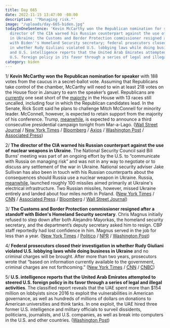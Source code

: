 ```yaml
---
title: Day 665
date: 2022-11-15 13:47:00 -08:00
description: '"Managing risk."'
image: "/uploads/day-665-biden.jpg"
todayInOneSentence: 'Kevin McCarthy won the Republican nomination for speaker; the
  director of the CIA warned his Russian counterpart against the use of nuclear weapons
  in Ukraine; the Customs and Border Protection commissioner resigned after a standoff
  with Biden''s Homeland Security secretary; federal prosecutors closed their investigation
  in whether Rudy Giuliani violated U.S. lobbying laws while doing business in Ukraine;
  and U.S. intelligence reports that the United Arab Emirates attempted to steered
  U.S. foreign policy in its favor through a series of legal and illegal activities. '
category: biden
---
```


1/ **Kevin McCarthy won the Republican nomination for speaker** with 188 votes from the caucus in a secret-ballot vote. Assuming that Republicans take control of the chamber, McCarthy will need to win at least 218 votes on the House floor in January to earn the speaker’s gavel. Republicans are [currently](https://www.politico.com/news/2022/11/15/house-control-midterm-elections-2022-00066959) one seat short of the [majority](https://www.nytimes.com/live/2022/11/15/us/election-news-results) in the House with 13 races still uncalled, including four in which the Republican candidates lead. In the Senate, Rick Scott said he plans to challenge Mitch McConnell for minority leader. McConnell, however, is expected to retain support from the majority of his conference. Trump, [meanwhile](https://www.wsj.com/articles/donald-trump-set-to-announce-2024-presidential-bid-11668508202?mod=politics_lead_pos3), is expected to announce a third consecutive presidential campaign tonight from Mar-a-Lago. ([Wall Street Journal](https://www.wsj.com/articles/kevin-mccarthy-faces-first-test-in-speakership-bid-11668513601) / [New York Times](https://www.nytimes.com/live/2022/11/15/us/election-news-results) / [Bloomberg](https://www.bloomberg.com/news/articles/2022-11-15/mccarthy-gets-nod-as-house-gop-leader-but-dissenters-still-a-hurdle?srnd=premium&sref=MIBMEEoj) / [Axios](https://www.axios.com/2022/11/15/senate-gop-leader-mitch-mcconnell-rick-scott?stream=top) / [Washington Post](https://www.washingtonpost.com/politics/2022/11/15/mccarthy-speaker-house-control-midterms/#link-XDR7QXQJC5BB3GAHJIEB6H7EME) / [Associated Press](https://apnews.com/article/2022-midterm-elections-house-control-nov15-0608a0c22be510cec983f605e6a305b3))

2/ **The director of the CIA warned his Russian counterpart against the use of nuclear weapons in Ukraine**. The National Security Council said Bill Burns' meeting was part of an ongoing effort by the U.S. to “communicate with Russia on managing risk” and was not in any way to negotiate or to discuss any settlement of the war in Ukraine. National security adviser Jake Sullivan has also been in touch with his Russian counterparts about the consequences should Russia use a nuclear weapon in Ukraine. Russia, [meanwhile](https://www.nytimes.com/2022/11/14/world/europe/poland-explosion-ukraine-missile-strike.html), launched roughly 100 missiles aimed primarily at Ukraine's electrical infrastructure. Two Russian missiles, however, missed Ukraine entirely and landed about four miles north in Poland. ([New York Times](https://www.nytimes.com/2022/11/14/world/europe/cia-burns-ukraine-russia-nuclear.html) / [CNN](https://www.cnn.com/2022/11/14/politics/cia-director-bill-burns-russian-counterpart/index.html) / [Associated Press](https://apnews.com/article/russia-ukraine-war-zelenskyy-kherson-9202c032cf3a5c22761ee71b52ff9d52) / [Bloomberg](https://www.bloomberg.com/news/articles/2022-11-15/poland-holds-emergency-meeting-on-report-of-stray-russia-rockets?sref=MIBMEEoj) / [Wall Street Journal](https://www.wsj.com/articles/poland-russian-missile-strike-11668540716?mod=hp_lead_pos6))

3/ **The Customs and Border Protection commissioner resigned after a standoff with Biden's Homeland Security secretary**. Chris Magnus initially refused to step down after both Alejandro Mayorkas, the homeland security secretary, and the department’s deputy secretary asked him to resign. CBP staff reportedly had lost confidence in him. Magnus served in the job for less than a year. ([New York Times](https://www.nytimes.com/2022/11/12/us/chris-magnus-resigns-cbp.html) / [Politico](https://www.politico.com/news/2022/11/12/customs-border-protection-commissioner-resigns-00066619) / [NPR](https://www.npr.org/2022/11/12/1136321045/customs-and-border-protection-chris-magnus-resigns-migrants) / [Washington Post](https://www.washingtonpost.com/national-security/2022/11/11/cbp-homeland-magnus-mayorkas/))

4/ **Federal prosecutors closed their investigation in whether Rudy Giuliani violated U.S. lobbying laws while doing business in Ukraine** and no criminal charges will be brought. After more than two years, prosecutors wrote that “based on information currently available to the government, criminal charges are not forthcoming.” ([New York Times](https://www.nytimes.com/2022/11/14/nyregion/giuliani-federal-charges-lobbying.html) / [CNN](https://www.cnn.com/2022/11/14/politics/rudy-giuliani-investigation-ends/index.html) / [CNBC](https://www.cnbc.com/2022/11/14/rudy-giuliani-will-not-face-criminal-charges-in-foreign-lobbying-case-prosecutors-say.html))

5/ **U.S. intelligence reports that the United Arab Emirates attempted to steered U.S. foreign policy in its favor through a series of legal and illegal activities**. The classified report reveals that the UAE spent more than $154 million on lobbyists since 2016 to exploit the vulnerabilities in American governance, as well as hundreds of millions of dollars on donations to American universities and think tanks. In one exploit, the UAE hired three former U.S. intelligence and military officials to surveil dissidents, politicians, journalists, and U.S. companies, as well as break into computers in the U.S. and other countries. ([Washington Post](https://www.washingtonpost.com/national-security/2022/11/12/uae-meddled-us-politics-intel-report/))

